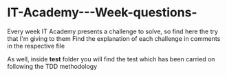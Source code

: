 # IT-Academy---Week-questions-
Every week IT Academy presents a challenge to solve, so find here the try that I'm giving to them
Find the explanation of each challenge in comments in the respective file

As well, inside __test__ folder you will find the test which has been carried on following the TDD methodology
